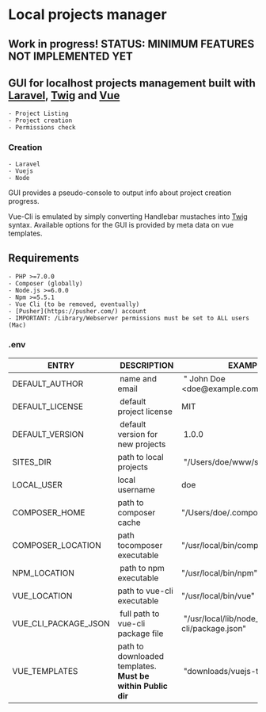# Local projects manager

## Work in progress! **STATUS:** MINIMUM FEATURES NOT IMPLEMENTED YET

## GUI for localhost projects management built with [Laravel](https://laravel.com/), [Twig](https://twig.symfony.com/) and [Vue](https://vuejs.org/)

    - Project Listing
    - Project creation
    - Permissions check

### Creation

    - Laravel
    - Vuejs
    - Node

GUI provides a pseudo-console to output info about project creation progress.

Vue-Cli is emulated by simply converting Handlebar mustaches into [Twig](https://twig.symfony.com/) syntax.
Available options for the GUI is provided by meta data on vue templates.


## Requirements

    - PHP >=7.0.0
    - Composer (globally)
    - Node.js >=6.0.0
    - Npm >=5.5.1
    - Vue Cli (to be removed, eventually)
    - [Pusher](https://pusher.com/) account
    - IMPORTANT: /Library/Webserver permissions must be set to ALL users (Mac)

### .env

ENTRY | DESCRIPTION | EXAMPLE
------|-------------|--------------
DEFAULT_AUTHOR | name and email | " John Doe &lt;doe&#64;example.com&gt;"
DEFAULT_LICENSE | default project license | MIT
DEFAULT_VERSION | default version for new projects | 1.0.0
SITES_DIR | path to local projects | "/Users/doe/www/sites"
LOCAL_USER | local username | doe
COMPOSER_HOME | path to composer cache | "/Users/doe/.composer"
COMPOSER_LOCATION | path tocomposer executable | "/usr/local/bin/composer.phar"
NPM_LOCATION | path to npm executable | "/usr/local/bin/npm"
VUE_LOCATION | path to vue-cli executable | "/usr/local/bin/vue"
VUE_CLI_PACKAGE_JSON | full path to vue-cli package file | "/usr/local/lib/node_modules/vue-cli/package.json"
VUE_TEMPLATES | path to downloaded templates. **Must be within Public dir** | "downloads/vuejs-templates"
